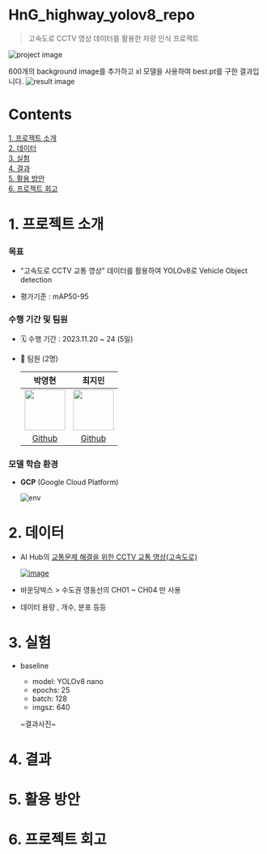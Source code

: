 # HnG_highway_yolov8_repo

> 고속도로 CCTV 영상 데이터를 활용한 차량 인식 프로젝트

![project image](https://github.com/sesac-google-ai-1st/HnG_highway_yolov8_repo/assets/97524127/f84abe72-dc01-4aa1-ba52-0f861b864cc1)


600개의 background image를 추가하고 xl 모델을 사용하여 best.pt를 구한 결과입니다.
![result image](https://github.com/sesac-google-ai-1st/HnG_highway_yolov8_repo/assets/72022988/b2ea1fdd-cd31-4bb2-985a-8da2b06fc050)




# Contents

[1. 프로젝트 소개](#1-프로젝트-소개) <br>
[2. 데이터](#2-데이터) <br>
[3. 실험](#3-실험) <br>
[4. 결과](#4-결과) <br>
[5. 활용 방안](#5-활용-방안) <br>
[6. 프로젝트 회고](#6-프로젝트-회고) <br>



# 1. 프로젝트 소개

### 목표

- "고속도로 CCTV 교통 영상" 데이터를 활용하여 YOLOv8로 Vehicle Object detection

- 평가기준 : mAP50-95

### 수행 기간 및 팀원

- 🗓️ 수행 기간 : 2023.11.20 ~ 24 (5일)

- 👥 팀원 (2명)<br>

    |박영현|최지민|
    |:-:|:-:|
    |<img src='https://avatars.githubusercontent.com/u/72022988?v=4' height=80 width=80px></img>|<img src='https://avatars.githubusercontent.com/u/97524127?v=4' height=80 width=80px></img>|
    |[Github](https://github.com/yhp2205)|[Github](https://github.com/timmyeos)|

### 모델 학습 환경

- **GCP** (Google Cloud Platform)

    ![env](https://github.com/sesac-google-ai-1st/HnG_highway_yolov8_repo/assets/72022988/2a8c8554-13f3-491f-b38e-655656a1d5dc)


# 2. 데이터

- AI Hub의 [교통문제 해결을 위한 CCTV 교통 영상(고속도로)](https://aihub.or.kr/aihubdata/data/view.do?currMenu=115&topMenu=100&dataSetSn=164)
  
    [![image](https://github.com/sesac-google-ai-1st/HnG_highway_yolov8_repo/assets/97524127/266be1c4-8979-4f71-a610-3f7da727c4da)](https://aihub.or.kr/aihubdata/data/view.do?currMenu=115&topMenu=100&dataSetSn=164)

- 바운딩박스 > 수도권 영동선의 CH01 ~ CH04 만 사용
- 데이터 용량 , 개수, 분포 등등


# 3. 실험

 - baseline
   - model: YOLOv8 nano
   - epochs: 25
   - batch: 128
   - imgsz: 640
   
    ~결과사진~


# 4. 결과

# 5. 활용 방안

# 6. 프로젝트 회고

